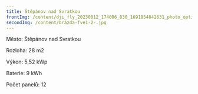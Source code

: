 ```yaml
---
title: Štěpánov nad Svratkou
frontImg: /content/dji_fly_20230812_174006_830_1691854842631_photo_optimized.jpeg
secondImg: /content/brázda-fve1-2-.jpg
---
```

Město: Štěpánov nad Svratkou

Rozloha: 28 m2

Výkon: 5,52 kWp

Baterie: 9 kWh

Počet panelů: 12